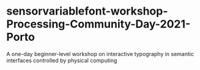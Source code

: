 # sensorvariablefont-workshop-Processing-Community-Day-2021-Porto
A one-day beginner-level workshop on interactive typography in semantic interfaces controlled by physical computing
